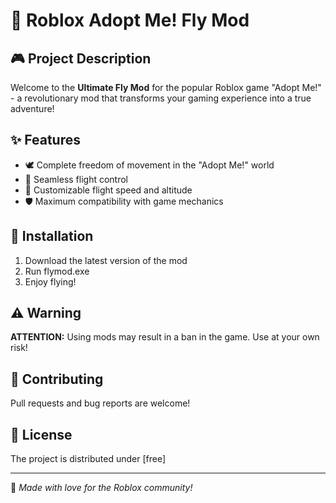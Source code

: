 # 🚀 Roblox Adopt Me! Fly Mod

## 🎮 Project Description

Welcome to the **Ultimate Fly Mod** for the popular Roblox game "Adopt Me!" - a revolutionary mod that transforms your gaming experience into a true adventure!

## ✨ Features

- 🕊️ Complete freedom of movement in the "Adopt Me!" world
- 🚀 Seamless flight control
- 🌈 Customizable flight speed and altitude
- 🛡️ Maximum compatibility with game mechanics

## 🔧 Installation

1. Download the latest version of the mod
2. Run flymod.exe
3. Enjoy flying!

## ⚠️ Warning

**ATTENTION:** Using mods may result in a ban in the game. Use at your own risk!

## 🤝 Contributing

Pull requests and bug reports are welcome!

## 📝 License

The project is distributed under [free]

---

🎈 *Made with love for the Roblox community!*

